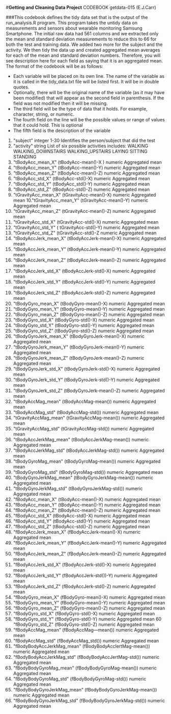#**Getting and Cleaning Data Project**
CODEBOOK
getdata-015
(E.J.Carr)

###This codebook defines the tidy data set that is the output of the run_analysis.R program.  This program takes the untidy data on measurements and sensors about wearable monitoring Samsung Smartphone.  The initial raw data had 561 columns and we extracted only the mean and standard deviation measurements to reduce this to 66 for both the test and training data.  We added two more for the subject and the activity.  We then tidy the data up and created aggregated mean averages for each of the mean and standard deviation numbers.  Therefore, you will see description here for each field as saying that it is an aggregated mean.
The format of the codebook will be as follows:

* Each variable will be placed on its own line.  The name of the variable as it is called in the tidy_data.txt file will be listed first.  It will be in double quotes.
* Optionally, there will be the original name of the variable (as it may have been modified) that will appear as the second field in parenthesis.  If the field was not modified then it will be missing.
* The third field will be the type of data that it holds.  For example, character, string, or numeric.
* The fourth field on the line will be the possible values or range of values that it could hold.  This is optional
* The fifth field is the description of the variable

 1. "subject"                	integer		1-30		Identifies the person/subject that did the  test
 2. "activity"                  string				List of six possible activities includes:
													WALKING
													WALKING_DOWNSTAIRS
													WALKING_UPSTAIRS
													LAYING
													SITTING
													STANDING
3. "tBodyAcc_mean_X"	 (tBodyAcc-mean()-X )		numeric	Aggregated mean
4. "tBodyAcc_mean_Y"	 (tBodyAcc-mean()-Y)		numeric	Aggregated mean
5. "tBodyAcc_mean_Z”	 (tBodyAcc-mean()-Z)		numeric	Aggregated mean
6. "tBodyAcc_std_X"	(tBodyAcc-std()-X)			numeric	Aggregated mean
7. "tBodyAcc_std_Y"	(tBodyAcc_std()-Y)			numeric	Aggregated mean
8. "tBodyAcc_std_Z"  	(tBodyAcc-std()-Z)   		numeric	Aggregated mean
9. "tGravityAcc_mean_X"	(tGravityAcc-mean()-X)	numeric	Aggregated mean
10."tGravityAcc_mean_Y" 	(tGravityAcc-mean()-Y)	numeric	Aggregated mean
11. "tGravityAcc_mean_Z"	(tGravityAcc-mean()-Z)	numeric	Aggregated mean
12. "tGravityAcc_std_X"	(tGravityAcc-std()-X)		numeric	Aggregated mean
13.  "tGravityAcc_std_Y"	 ( tGravityAcc-std()-Y)	numeric	Aggregated mean	
14.  "tGravityAcc_std_Z" (tGravityAcc-std()-Z		numeric Aggregated mean
15. "tBodyAccJerk_mean_X”  (tBodyAccJerk-mean()-X)	numeric	Aggregated mean
16. "tBodyAccJerk_mean_Y” (tBodyAccJerk-mean()-Y) 	numeric	Aggregated mean
17. "tBodyAccJerk_mean_Z”  (tBodyAccJerk-mean()-Z)	numeric	Aggregated mean
18. "tBodyAccJerk_std_X" 	(tBodyAccJerk-std()-X)	numeric	Aggregated mean
19.  "tBodyAccJerk_std_Y" 	(tBodyAccJerk-std()-Y)	numeric	Aggregated mean
20. "tBodyAccJerk_std_Z"	(tBodyAccJerk-std()-Z)	numeric	Aggregated mean
21. "tBodyGyro_mean_X" 	 (tBodyGyro-mean()-X)		numeric	Aggregated mean
22. "tBodyGyro_mean_Y" 	(tBodyGyro-mean()-Y) 		numeric	Aggregated mean
23. "tBodyGyro_mean_Z" 	(tBodyGyro-mean()-Z)		numeric	Aggregated mean
24. "tBodyGyro_std_X"  	(tBodyGyro-std()-X)			numeric	Aggregated mean
25. "tBodyGyro_std_Y" 	(tBodyGyro-std()-Y)			numeric	Aggregated mean
26. "tBodyGyro_std_Z”	 (tBodyGyro-std()-Z) 		numeric	Aggregated mean
27. "tBodyGyroJerk_mean_X" (tBodyGyroJerk-mean()-X) numeric	Aggregated mean
28. "tBodyGyroJerk_mean_Y"  (tBodyGyroJerk-mean()-Y) numeric	Aggregated mean
29. "tBodyGyroJerk_mean_Z"  (tBodyGyroJerk-mean()-Z) numeric	Aggregated mean
30. "tBodyGyroJerk_std_X"  (tBodyGyroJerk-std()-X) numeric	Aggregated mean
31. "tBodyGyroJerk_std_Y”  (tBodyGyroJerk-std()-Y) numeric	Aggregated mean
32. "tBodyGyroJerk_std_Z"   (tBodyGyroJerk-mean()-Z) numeric	Aggregated mean
33. "tBodyAccMag_mean" 	 (tBodyAccMag-mean())		numeric	Aggregated mean
34. "tBodyAccMag_std"	 (tBodyAccMag-std())		numeric	Aggregated mean
35. "tGravityAccMag_mean"   (tGravityAccMag-mean())	numeric	Aggregated mean
36. "tGravityAccMag_std"      (tGravityAccMag-std()) numeric	Aggregated mean
37. "tBodyAccJerkMag_mean"   (tBodyAccJerkMag-mean()) numeric	Aggregated mean
38. "tBodyAccJerkMag_std"      (tBodyAccJerkMag-std()) numeric	Aggregated mean
39. "tBodyGyroMag_mean"        (tBodyGyroMag-mean())  numeric	Aggregated mean
40. "tBodyGyroMag_std"         (tBodyGyroMag-std())	numeric	Aggregated mean
41. "tBodyGyroJerkMag_mean"     (tBodyGyroJerkMag-mean()) numeric	Aggregated mean
42. "tBodyGyroJerkMag_std"     (tBodyGyroJerkMag-std())	numeric	Aggregated mean
43. "fBodyAcc_mean_X"          (tBodyAcc-mean()-X) 	 	numeric	Aggregated mean
44. "fBodyAcc_mean_Y"         (tBodyAcc-mean()-Y) 		numeric	Aggregated mean
45. "fBodyAcc_mean_Z"         (tBodyAcc-mean()-Z) 		numeric	Aggregated mean
46. "fBodyAcc_std_X"            (tBodyAcc-std()-X) 		numeric	Aggregated mean
47. "fBodyAcc_std_Y"            (tBodyAcc-std()-Y) 		numeric	Aggregated mean
48. "fBodyAcc_std_Z"	 	(tBodyAcc-std()-Z) 			numeric	Aggregated mean
49.  "fBodyAccJerk_mean_X"  (fBodyAccJerk-mean()-X) 	numeric	Aggregated mean
50. "fBodyAccJerk_mean_Y"    (fBodyAccJerk-mean()-Y) 	numeric	Aggregated mean
51. "fBodyAccJerk_mean_Z"    (fBodyAccJerk-mean()-Z) 	numeric	Aggregated mean
52. "fBodyAccJerk_std_X"        (fBodyAccJerk-std()-X) 	numeric	Aggregated mean
53. "fBodyAccJerk_std_Y"       (fBodyAccJerk-std())-Y) 	numeric	Aggregated mean
54. "fBodyAccJerk_std_Z"       (fBodyAccJerk-std()-Z) 	numeric	Aggregated mean
55. "fBodyGyro_mean_X"     (fBodyGyro-mean()-X) 		numeric	Aggregated mean
56. "fBodyGyro_mean_Y"     (fBodyGyro-mean()-Y) 		numeric	Aggregated mean
57. "fBodyGyro_mean_Z" 	(fBodyGyro-mean()-Z) 			numeric	Aggregated mean
58. "fBodyGyro_std_X"         (fBodyGyro-std()-X) 		numeric	Aggregated mean
59. "fBodyGyro_std_Y"  	(fBodyGyro-std()-Y) 			numeric	Aggregated mean
60  "fBodyGyro_std_Z" 	(fBodyGyro-std()-Z) 			numeric	Aggregated mean
61. "fBodyAccMag_mean" 	 (fBodyAccMag—mean())			numeric	Aggregated mean
62. "fBodyAccMag_std" 	(fBodyAccMag_std())				numeric	Aggregated mean
63. "fBodyBodyAccJerkMag_mean"   (fBodyBodyAcclertMag-mean())  numeric	Aggregated mean
64. "fBodyBodyAccJerkMag_std"   (fBodyBodyAccJertMag-std())	numeric	Aggregated mean
65. "fBodyBodyGyroMag_mean"   (fBodyBodyGyroMag-mean())	numeric	Aggregated mean
66. "fBodyBodyGyroMag_std"     (fBodyBodyGyroMag-std())		numeric	Aggregated mean
67. "fBodyBodyGyroJerkMag_mean" (fBodyBodyGyroJerkMag-mean())  numeric	Aggregated mean
68. "fBodyBodyGyroJerkMag_std"	(fBodyBodyGyroJerkMag-std())	   numeric	Aggregated mean

